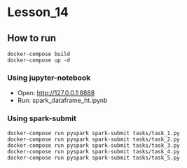 # Lesson_14

## How to run
```shell
docker-compose build
docker-compose up -d
```
### Using jupyter-notebook
- Open: http://127.0.0.1:8888
- Run: spark_dataframe_ht.ipynb

### Using spark-submit
```shell
docker-compose run pyspark spark-submit tasks/task_1.py
docker-compose run pyspark spark-submit tasks/task_2.py
docker-compose run pyspark spark-submit tasks/task_3.py
docker-compose run pyspark spark-submit tasks/task_4.py
docker-compose run pyspark spark-submit tasks/task_5.py
```

